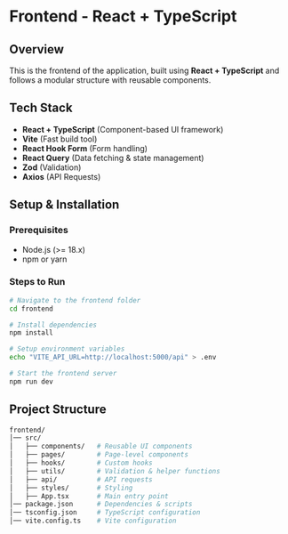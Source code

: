 # Frontend - React + TypeScript

## Overview
This is the frontend of the application, built using **React + TypeScript** and follows a modular structure with reusable components.

## Tech Stack
- **React + TypeScript** (Component-based UI framework)
- **Vite** (Fast build tool)
- **React Hook Form** (Form handling)
- **React Query** (Data fetching & state management)
- **Zod** (Validation)
- **Axios** (API Requests)

## Setup & Installation

### Prerequisites
- Node.js (>= 18.x)
- npm or yarn

### Steps to Run
```sh
# Navigate to the frontend folder
cd frontend

# Install dependencies
npm install

# Setup environment variables
echo "VITE_API_URL=http://localhost:5000/api" > .env

# Start the frontend server
npm run dev

```
## Project Structure
```sh
frontend/
│── src/
│   ├── components/   # Reusable UI components
│   ├── pages/        # Page-level components
│   ├── hooks/        # Custom hooks
│   ├── utils/        # Validation & helper functions
│   ├── api/          # API requests
│   ├── styles/       # Styling
│   ├── App.tsx       # Main entry point
│── package.json      # Dependencies & scripts
│── tsconfig.json     # TypeScript configuration
│── vite.config.ts    # Vite configuration
```
